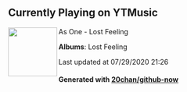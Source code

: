 ## Currently Playing on YTMusic

[<img align="left" width="100" src="https://lh3.googleusercontent.com/Rj6rMf1CKIXxyLSpR-liMgac0AR_zXZDSvtSMlqOGXTxN8ClXu_RX25PlZnFx46I7NvUhMAo9Rqb_tOe">](https://music.youtube.com/channel/UCMoOIXPN0yZ6W_s3VBp_olQ)

As One - Lost Feeling

**Albums**: Lost Feeling

Last updated at 07/29/2020 21:26

#### Generated with [20chan/github-now](https://github.com/20chan/github-now)


<!--
**20chan/20chan** is a ✨ _special_ ✨ repository because its `README.md` (this file) appears on your GitHub profile.

Here are some ideas to get you started:

- 🔭 I’m currently working on ...
- 🌱 I’m currently learning ...
- 👯 I’m looking to collaborate on ...
- 🤔 I’m looking for help with ...
- 💬 Ask me about ...
- 📫 How to reach me: ...
- 😄 Pronouns: ...
- ⚡ Fun fact: ...
-->
